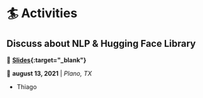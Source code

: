 # **:surfer: Activities**


## **Discuss about NLP & Hugging Face Library**

:notebook_with_decorative_cover: **[Slides](https://tsilva.github.io/docs/markdown/activities/discuss_nlp/slides.html){:target="_blank"}**

:calendar: **august 13, 2021** |
*Plano, TX*

* Thiago